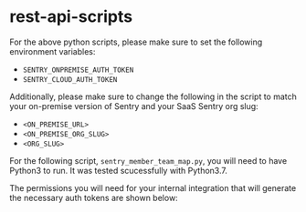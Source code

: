 # rest-api-scripts

For the above python scripts, please make sure to set the following environment variables: 

- `SENTRY_ONPREMISE_AUTH_TOKEN`
- `SENTRY_CLOUD_AUTH_TOKEN`  

Additionally, please make sure to change the following in the script to match your on-premise version of Sentry and your SaaS Sentry org slug: 

- `<ON_PREMISE_URL>`
- `<ON_PREMISE_ORG_SLUG>`
- `<ORG_SLUG>`

For the following script, `sentry_member_team_map.py`, you will need to have Python3 to run.  It was tested scucessfully with Python3.7.  

The permissions you will need for your internal integration that will generate the necessary auth tokens are shown below:

